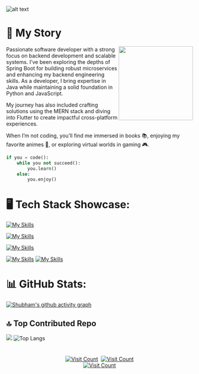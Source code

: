 ![alt text](https://i.imgur.com/fYorEpf.jpg)


# 📖 My Story
<img align="right" width="200" height="200" src="https://i.imgur.com/KnnNve6.png">
Passionate software developer with a strong focus on backend development and scalable systems. I’ve been exploring the depths of Spring Boot for building robust microservices and enhancing my backend engineering skills. As a developer, I bring expertise in Java while maintaining a solid foundation in Python and JavaScript.

My journey has also included crafting solutions using the MERN stack and diving into Flutter to create impactful cross-platform experiences.

When I’m not coding, you’ll find me immersed in books 📚, enjoying my favorite animes 🎥, or exploring virtual worlds in gaming 🎮.


```python
if you = code():
    while you not succeed():
        you.learn()
    else:
        you.enjoy()
```





# 🖥️ Tech Stack Showcase:
[![My Skills](https://skillicons.dev/icons?i=spring,fastapi,nodejs,nestjs&theme=dark)](https://skillicons.dev)

[![My Skills](https://skillicons.dev/icons?i=cpp,java,python,javascript&theme=dark)](https://skillicons.dev)


[![My Skills](https://skillicons.dev/icons?i=html,css,mongodb,mysql&theme=dark)](https://skillicons.dev)


[![My Skills](https://skillicons.dev/icons?i=googlecloud,firebase&theme=dark)](https://skillicons.dev)
[![My Skills](https://skillicons.dev/icons?i=linux,arduino&theme=dark)](https://skillicons.dev)




# 📊 GitHub Stats:
[![Shubham's github activity graph](https://github-readme-activity-graph.vercel.app/graph?username=TonyStark0801&theme=react-dark)](https://github.com/ashutosh00710/github-readme-activity-graph)


<!--![test](https://github-readme-streak-stats.herokuapp.com/?user=TonyStark0801&theme=dark&hide_border=false)<br/>-->

## 🔝 Top Contributed Repo


![](https://github-contributor-stats.vercel.app/api?username=TonyStark0801&limit=5&theme=tokyonight&combine_all_yearly_contributions=true&hide_border=true)
![Top Langs](https://github-readme-stats.vercel.app/api/top-langs/?username=TonyStark0801&layout=compact&theme=tokyonight&hide_border=true)
<!--## 🤝 Connect With me:



[![LinkedIn](https://img.shields.io/badge/LinkedIn-0077B5?style=for-the-badge&logo=linkedin&logoColor=white)](https://linkedin.com/in/shubhammishra8149) 
[![LinkedIn](https://img.shields.io/badge/Instagram-E4405F?style=for-the-badge&logo=instagram&logoColor=white)](https://linkedin.com/in/shubhammishra8149) -->

#
<div align="center">
    <a href="https://www.linkedin.com/in/shubhammishra8149/"><img src="https://img.shields.io/badge/LinkedIn-0077B5?style=for-the-badge&logo=linkedin&logoColor=white"  alt="Visit Count" /></a>&nbsp;
    <a href="https://www.instagram.com/itsshubham_mishra/"><img src="https://img.shields.io/badge/Instagram-E4405F?style=for-the-badge&logo=instagram&logoColor=white" alt="Visit Count" /></a><br>
    <a href="https://www.instagram.com/itsshubham_mishra/"><img src="https://komarev.com/ghpvc/?username=TonyStark0801&style=for-the-badge" alt="Visit Count" /></a><br>
</div>



